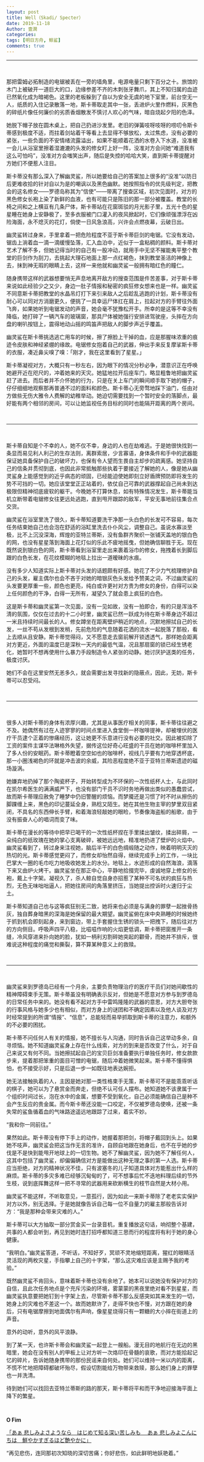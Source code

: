 ```yaml
---
layout: post
title: Well（Skadi/ Specter）
date: 2019-11-18
Author: 壹澗
categories: 
tags: [明日方舟, 鲸鲨]
comments: true
--- 
```


***

<br/>

那把雷姆必拓制造的电锯被丢在一旁的墙角里，电源电量只剩下百分之十。旅馆的木门上被破开一道巨大的口，边缘参差不齐的木刺张牙舞爪，其上不知归属的血迹已然氧化成为暗褐色。这里的老板躲到了自以为安全无虞的地下室里，前台空无一人，纸质的入住记录散落一地，斯卡蒂取走其中一张，丢进炉火里作燃料，灰黑色的碎纸片像任何廉价的劣质香烟散发不慎讨人欢心的气味，暗自烧起夕阳的色泽。

她脱下帽子放在圆木桌上，把自己扔进沙发里。老旧的弹簧吱呀吱呀的唠叨令斯卡蒂感到极度不适，而拄着剑站着干等看上去显得不够放松，太过焦虑，没有必要的紧张，一些负面的不安情绪流露溢出，如果不能顺着花洒的水卷入下水道，没准被一会儿从浴室里擦着湿漉漉的头发的修女盯上好一阵，没准对方会问她“难道我有这么可怕吗”，没准对方会嗤笑出声，随后是失控的哈哈大笑，直到斯卡蒂提醒对方她们不便惹人注目。

斯卡蒂没有那么深入了解幽灵鲨，所以她要给自己的答案加上很多的“没准”以防日后更难收拾的针对自以为是的嘲讽以及黑色幽默。她按照指令的优先级判定，把教会的这名修女——罗德岛称其为“信使”——带离了搜查区域，初次见面时，对方的黑色修女长袍上染了新鲜的血液，也有可能只是陈旧的那一部分被覆盖。教堂的长椅之间和之上横亘有几条尸体，斯卡蒂站在花窗斑驳的月光影子里，五光十色的星星睡在她身上安静极了，至多衣服被门口灌入的夜风掀起时，它们像顽强漂浮在凶险海面，永不熄灭的花灯，倘使一日风急浪高，兴许会点燃夜幕，云破日出。

幽灵鲨转过身来，手里拿着一把危险程度不亚于斯卡蒂巨剑的电锯。它没有发动，锯齿上淌着血一滴一滴缓慢坠落，汇入血泊中，近似于一盒粘稠的颜料。斯卡蒂对艺术了解不多，但她记得当时的自己有一股冲动，就用手中无坚不摧能夷平整个教堂的巨剑作为刮刀，去挑起大理石地面上那一点红褐色，抹到教堂圣洁的神像上去，抹到神无瑕的眼睛上去，这样一来他就和幽灵鲨一般拥有暗红色的瞳仁。

随身携带这样的武器想要悄无声息地离开敌方的搜查范围是件苦差事，对于斯卡蒂来说如此经验少之又少，身边一肚子情报和秘密的疯狂修女想来也是一样。幽灵鲨不同意斯卡蒂把教堂的水晶吊灯打下来引来敌人之后趁乱逃跑的计划，斯卡蒂没有耐心可以同对方消磨更久，便挑了一具幸运尸体扛在肩上，拉起对方的手臂往外面飞奔，如果她听到电锯发动的声音，她会毫不犹豫松开手。所幸的是这等不幸没有降临，她打碎了一辆汽车的玻璃窗，那具尸体被她强行安排进驾驶座，头摔在方向盘的喇叭按钮上，震得地动山摇的鸣笛声把敌人的脚步声近乎覆盖。

幽灵鲨在斯卡蒂挑选逃亡用车的时候，擦了擦脸上干掉的血，应是那腥味浓重的痕迹令皮肤和神经紧绷的缘故。电锯修女抱着自己的武器，伸出手来反复摩挲斯卡蒂的衣服，凑近鼻尖嗅了嗅：「刚才，我在这里看到了星星。」

斯卡蒂凝视对方，大概只有一秒左右，因为眼下的情况分秒必争，潜意识正在呼唤她避开近在咫尺的，冲着她来的天灾。她猛地拉开后座车门，略显粗鲁地把幽灵鲨赶了进去。而后者并不介怀她的行为，只是在关上车门的瞬间顺手取下她的帽子，仔仔细细地观察那再普通不过的面料和颜色。斯卡蒂心无旁骛地踩下油门，任由对方做些无伤大雅令人费解的幼稚举动。她迫切需要找到一个暂时安全的落脚点，最好能有两个相邻的房间，可以让她监视任务目标的同时也能隔开距离的两个房间。

<br/>

***

<br/>

斯卡蒂自知是个不幸的人，她不仅不幸，身边的人也在劫难逃。于是她很快找到一条显而易见利人利己的生存法则，离群索居，少言寡语，身体条件和手中的武器能保证她具备保护自己的破坏力，也保有令人望而生畏自主却步的疏离感。她坚持自己的信条并贯彻到底，也因此非常抵触那些执着于要接近了解她的人，像是她从幽灵鲨身上能感觉到的近乎病态的顽固，已经能迫使她即刻立好盾牌预防即将发生的势不可挡的一切。她应该堂堂正正站着的，依仗自己可靠的武器撑起自己尚未到达极限但精神彻底疲软的躯干。今晚她不打算休息，如有特殊情况发生，斯卡蒂能当机立断带着电锯修女往更远处逃跑，直到甩开跟踪的敌军，平安无事地前往集合点交货。

幽灵鲨在浴室里洗了很久，斯卡蒂知道要洗干净那一头白色的长发可不容易，每次任务结束她自己也会泡在舒适的浴缸里洗去仆仆风尘，调整自己。虽说水寡淡至极，比不上沉没深海，辉煌的亚特兰蒂斯，没有鱼群齐聚织一张铺天盖地的银白色的网，也没有星星落到海面上花灯似的乐此不疲地摇曳，但她确信聊胜于无。现在既然说到银白色的网，斯卡蒂看到浴室里走出来裹着浴巾的修女，拖拽着长到脚后跟的白色长发，在花纹模糊的地毯上拉出一道暧昧的水痕。

没有多少人知道实际上斯卡蒂对头发的话题颇有好感。她花了不少力气梳理修护自己的头发，雇主偶尔也会不吝于对她的暗银灰色头发给予赞美之词，不过幽灵鲨的头发要更厚重一些，颜色也更亮，纯白或许更衬对方贵为修女的身份，白得可以染上任何颜色的干净，白得一无所有，凝望久了就会患上疯狂的白色。

这是斯卡蒂和幽灵鲨第一次见面，没有一见如故，没有一拍即合，有的只是浑浊不清的氛围，仅仅在过去的十二小时里，幽灵鲨已然一跃成为待在斯卡蒂身边不超过一米且持续时间最长的人。修女蹲坐在距离壁炉稍近的地点，沉默地擦拭自己的长发，一丝不苟从发根到发梢，先前危险的气息随着花洒的流水一起脱落了那般，看上去顺从且安静。斯卡蒂觉得闷，又不愿意走去窗前解开锁透透气，那样她会距离对方更近，外面的温度已是深秋一天内的最低气温，况且那扇窗的锁已经生锈老化，她暂时不想再使用什么暴力手段制造令人紧张的动静。她讨厌护送类的任务，极度讨厌。

她们不会在这里安然无恙多久，就会需要出发寻找新的隐蔽点，因此，无妨，斯卡蒂可以忍受闷。

<br/>

***

<br/>

很多人对斯卡蒂的身体有浓厚兴趣，尤其是从事医疗相关的同事，斯卡蒂往往避之不及。她偶然有过在人迹寥寥的时间点里进入食堂倒一杯咖啡提神，却被埋伏的医疗干员逮个正着的惨痛经历，这让她更不乐意进行没有必要的社交。因此被扣除了工资的案件主谋华法琳格外失望，据传这位好奇心旺盛的干员在她的咖啡杯里加入了多人份的安眠药。斯卡蒂瞪着空空如也的咖啡杯，视线几乎要有力地穿透杯底，那一小圈浅褐色的环就是冲击波的余威，其险恶程度绝不亚于亚特兰蒂斯遗迹的磁场漩涡。

她嫌弃地扔掉了那个陶瓷杯子，开始转型成为不环保的一次性纸杯人士，与此同时在凯尔希医生的满满威严下，也没有部门干员不识时务地再做出类似的愚蠢尝试，故而斯卡蒂理应赦免了睡梦中仍旧警醒的烦恼。而梦魇还是习惯了时不时从擦伤的脚踝缠上来，黑色的印记蔓延全身，熟稔又陌生。她在其他生物主宰的梦里双目紧闭，不具名的东西伸长手臂，和着海浪轻敲她的眼睑，节奏像海盗船的船歌，由于没有振奋人心的唱词而变了味。

斯卡蒂在漫长的等待中把早已喝干的一次性纸杯捏在手里揉出皱纹，揉出碎屑，一朵纯白的纸玫瑰在她的掌心支离破碎，被她远远地，精准地扔进了壁炉的火焰中。幽灵鲨看到了，转过身来注视她，脑后半干的白色绸缎随之动作，映着明明灭灭的热切的光。斯卡蒂感觉更闷了，而修女却怡然自得，继续完成手上的工作，一块比巴掌大一圈的毛巾吃力地吸收她发上的水分。地毯上，水迹形成的自然海浪，滴落下来又由炉火烤干。幽灵鲨坐在那正中心，平静地拾掇完毕，虔诚地穿上修女的长袍，戴上十字架。凝视久了，杀人鲸自觉自身亦招惹了某种不可名状的疯狂与热烈，无色无味咄咄逼人，把她往房间的角落里挤压，当她提出控诉时火速归于尘土。

斯卡蒂知道自己也与这等疯狂别无二致，她将来也必须是与满身的罪孽一起挫骨扬灰，独自葬身暗黑的深海是她保留的最大期望。幽灵鲨俯在床中央熟睡的时候她终于抓到机会即刻起身，来到窗边，带上手套握住生锈的锁头一把拽下，随后往对方的方向侧目。呼吸声四平八稳，比嗞嗞作响的火焰更低调，斯卡蒂把窗推开一条缝，冷风穿进来扑向她的脸，犹如一柄利刃割碎她突起的颧骨，而她并不排斥，很难说这种程度的痛觉和撕裂，算不算某种意义上的救赎。

<br/>

***

<br/>

幽灵鲨来到罗德岛已经有一个月余，主要负责物理治疗的医疗干员们对她间歇性的精神障碍束手无策。斯卡蒂虽没有明确表示反对，但她是不愿意对方参与到罗德岛的日常任务中来的。她没有看不起对方手中雷鸣隆隆的武器的意思，对方大胆夸张的行事风格与她多少也有相似，而对方身上的谜团和不确定因素以及他人谈及对方时经常提到的所谓“情报”、“信息”，总能轻而易举抓取到斯卡蒂的注意力，和额外的不必要的困扰。

斯卡蒂不问任何人有关的情报，她不擅长与人沟通，同时告诉自己这举动多余，自寻烦恼。她不知道幽灵鲨身上存在什么线索，对方的到来是否改变了什么，对于自己来说又有何不同。当她擦拭起自己的宝贝巨剑准备要执行单独任务时，修女款款步来，提着那把笨重的面目可憎的电锯，随后冲着她微笑起来。斯卡蒂不懂得惧怕，也不接受示好，只是后退一步一如既往地表达婉拒。

她无法接触执着的人，主因是她对那一类性格束手无策，斯卡蒂可不是能乖乖听话的棋子，她可以为了悬赏金而奔走，但绝不认可任人摆布。她知道她不该隶属于一个组织时间过长，泡在水中的金属，想要不受到氧化，自己必须能确信自己是种不会产生反应的贵金属。而今斯卡蒂还没能一口咬定，不仅被罗德岛使唤，还被一条失常的鲨鱼循着血的气味路途遥远地跟踪了过来，着实不妙。

“我和你一同前往。”

果然如此。斯卡蒂没有停下手上的动作，她握着那把剑，将帽子戴回到头上。如果她不吱声，幽灵鲨会把这当作无言的准许，自顾自地跟在她身后，也不在乎她的步伐是不是快到能甩开地球上的一切生物。她不了解幽灵鲨，因为她不了解任何人，这其中包括了幽灵鲨，却偏偏确信对方是能做出这种无理之事的第一人选。斯卡蒂应当拒绝，对方的精神状况不佳，只有波塞冬的儿子知道具体对方能惹出什么样的麻烦。斯卡蒂的多灾多难已经够沉甸甸的了，可不想事后忙不迭地料理后续的节外生枝，说到底挥舞这样一把不寻常的武器用来砍断横生的枝节自然是大材小用。

幽灵鲨不能这样，不听取意见，一意孤行，因为如此一来斯卡蒂除了老老实实保护对方以外，别无选择。于是她就像告诉自己每一位不自量力的雇主那般告诉对方：“我是那种会带来灾难的人。”

斯卡蒂可以大方抽取一部分赏金买一台录音机，重复播放这句话，响彻整个基建，共事的人都会听到，再见到她时连打招呼都知道三思而行的程度将有利于她的身心健康。

“我明白。”幽灵鲨答道，不听话，不知好歹，冥顽不灵地缩短距离，猩红的眼睛活灵活现的两枚灾星，手指攀上自己的十字架，“那么这灾难应该是主赐予我的考验。”

既然幽灵鲨不肯回头，意味着斯卡蒂也没有余地了。她本可以说她没有保护对方的自信，且此次任务地点是个充斥污染的环境，雾蒙蒙的黑夜里绝对看不到星星，而幽灵鲨执意要把她钉到十字架上去，尽管斯卡蒂不那么反感突如其来发生的一切，她身上的灾难也不差这一个。故而她默许了，走得不快也不慢，对方跟在她的身后，只有电锯摩擦到地面偶尔有声响，像星星烧得只有一颗糖的大小摔在街道上的声音。

意外的动听，意外的风平浪静。

到了某一天，也许斯卡蒂会和幽灵鲨一起登上一艘船。漫无目的地航行在无边的黑暗里，她会在没有别人的甲板上让对方听一次烙印在骨髓的哀歌，而对方能拾起记忆的碎片，告诉她随身携带的那份民谣来自何处。她们可以维持一米以内的距离，不慌不忙地把障碍都破坏殆尽，假设切割能给万物带来救赎，那么她们身上的罪孽也一并洗清。

待到她们可以找回去亚特兰蒂斯的路的那天，斯卡蒂将平和而干净地迎接海平面上降下的繁星。

<br/>

**O Fim**

[「あぁ 悲しみよさようなら　はじめて知る深い苦しみも
　あぁ 悲しみよこんにちは　鮮やかすぎるほど艶やかに」](https://music.163.com/#/song?id=26082820)

“再见悲伤，连同那初次知晓的深切苦痛；你好悲伤，如此鲜明地妖艳着。”
